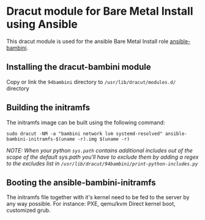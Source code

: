 Dracut module for Bare Metal Install using Ansible
==================================

This dracut module is used for the ansible Bare Metal Install role [ansible-bambini](https://github.com/Geertsky/ansible-bambini).

Installing the dracut-bambini module
------------------------------------

Copy or link the `94bambini` directory to `/usr/lib/dracut/modules.d/` directory

Building the initramfs
----------------------

The initramfs image can be built using the following command:

```
sudo dracut -NM -a "bambini network lvm systemd-resolved" ansible-bambini-initramfs-$(uname -r).img $(uname -r) 
```
_NOTE: When your python `sys.path` contains additional includes out of the scope of the default sys.path you'll have to exclude them by adding a regex to the excludes list in `/usr/lib/dracut/94bambini/print-python-includes.py`_

Booting the ansible-bambini-initramfs
-------------------------------------
The initramfs file together with it's kernel need to be fed to the server by any way possible. For instance: PXE, qemu/kvm Direct kernel boot, customized grub.
